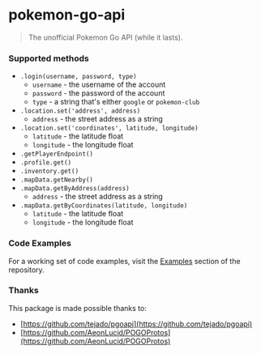 # pokemon-go-api

> The unofficial Pokemon Go API (while it lasts).

### Supported methods

* `.login(username, password, type)`
  * `username` - the username of the account
  * `password` - the password of the account
  * `type` - a string that's either `google` or `pokemon-club`
* `.location.set('address', address)`
  * `address` - the street address as a string
* `.location.set('coordinates', latitude, longitude)`
  * `latitude` - the latitude float
  * `longitude` - the longitude float
* `.getPlayerEndpoint()`
* `.profile.get()`
* `.inventory.get()`
* `.mapData.getNearby()`
* `.mapData.getByAddress(address)`
  * `address` - the street address as a string
* `.mapData.getByCoordinates(latitude, longitude)`
  * `latitude` - the latitude float
  * `longitude` - the longitude float

### Code Examples

For a working set of code examples, visit the [Examples](https://github.com/carldanley/node-pokemon-go-api/tree/master/examples) section of the repository.

### Thanks

This package is made possible thanks to:

* [https://github.com/tejado/pgoapi](https://github.com/tejado/pgoapi)
* [https://github.com/AeonLucid/POGOProtos](https://github.com/AeonLucid/POGOProtos)
